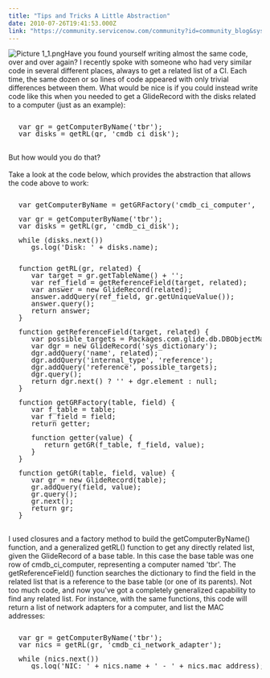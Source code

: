 ```yaml
---
title: "Tips and Tricks A Little Abstraction"
date: 2010-07-26T19:41:53.000Z
link: "https://community.servicenow.com/community?id=community_blog&sys_id=d36d2e29dbd0dbc01dcaf3231f9619e2"
---
```

<p><img __jive_id="4901" alt="Picture 1_1.png" class="jive-image" style="width: Screen shot 2011-04-13 at 11.51.56 AM.png; height: auto;" />Have you found yourself writing almost the same code, over and over again? I recently spoke with someone who had very similar code in several different places, always to get a related list of a CI. Each time, the same dozen or so lines of code appeared with only trivial differences between them. What would be nice is if you could instead write code like this when you needed to get a GlideRecord with the disks related to a computer (just as an example):<br /><pre style="margin-left:20px;line-height:1;"><br />var gr = getComputerByName('tbr');<br />var disks = getRL(gr, 'cmdb_ci_disk');<br /></pre><br />But how would you do that?<br /><!--break--><br />Take a look at the code below, which provides the abstraction that allows the code above to work:<br /><pre style="margin-left:20px;line-height:1;"><br />var getComputerByName = getGRFactory('cmdb_ci_computer', 'name');<br /><br />var gr = getComputerByName('tbr');<br />var disks = getRL(gr, 'cmdb_ci_disk');<br /><br />while (disks.next())<br />   gs.log('Disk: ' + disks.name);<br /><br /><br />function getRL(gr, related) {<br />   var target = gr.getTableName() + '';<br />   var ref_field = getReferenceField(target, related);<br />   var answer = new GlideRecord(related);<br />   answer.addQuery(ref_field, gr.getUniqueValue());<br />   answer.query();<br />   return answer;<br />}<br /><br />function getReferenceField(target, related) {<br />   var possible_targets = Packages.com.glide.db.DBObjectManager.getTables(target);<br />   var dgr = new GlideRecord('sys_dictionary');<br />   dgr.addQuery('name', related);<br />   dgr.addQuery('internal_type', 'reference');<br />   dgr.addQuery('reference', possible_targets);<br />   dgr.query();<br />   return dgr.next() ? '' + dgr.element : null;<br />}<br /><br />function getGRFactory(table, field) {<br />   var f_table = table;<br />   var f_field = field;<br />   return getter;<br /><br />   function getter(value) {<br />      return getGR(f_table, f_field, value);<br />   }<br />}<br /><br />function getGR(table, field, value) {<br />   var gr = new GlideRecord(table);<br />   gr.addQuery(field, value);<br />   gr.query();<br />   gr.next();<br />   return gr;<br />}<br /></pre><br />I used closures and a factory method to build the getComputerByName() function, and a generalized getRL() function to get any directly related list, given the GlideRecord of a base table. In this case the base table was one row of cmdb_ci_computer, representing a computer named 'tbr'. The getReferenceField() function searches the dictionary to find the field in the related list that is a reference to the base table (or one of its parents). Not too much code, and now you've got a completely generalized capability to find any related list. For instance, with the same functions, this code will return a list of network adapters for a computer, and list the MAC addresses:<br /><pre style="margin-left:20px;line-height:1;"><br />var gr = getComputerByName('tbr');<br />var nics = getRL(gr, 'cmdb_ci_network_adapter');<br /><br />while (nics.next())<br />   gs.log('NIC: ' + nics.name + ' - ' + nics.mac_address);<br /></pre></p>